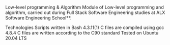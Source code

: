Low-level programming & Algorithm Module of Low-level programming and algorithm, carried out during Full Stack Software Engineering studies at ALX Software Engineering School**.

Technologies Scripts written in Bash 4.3.11(1) C files are compiled using gcc 4.8.4 C files are written according to the C90 standard Tested on Ubuntu 20.04 LTS
